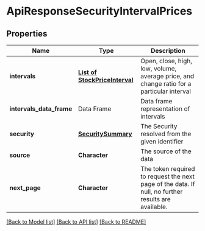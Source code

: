# ApiResponseSecurityIntervalPrices

[//]: # (CLASS:IntrinioSDK::ApiResponseSecurityIntervalPrices)

[//]: # (KIND:object)

## Properties

[//]: # (START_DEFINITION)

Name | Type | Description
------------ | ------------- | -------------
**intervals** | [**List of StockPriceInterval**](StockPriceInterval.md) | Open, close, high, low, volume, average price, and change ratio for a particular interval &nbsp;
**intervals_data_frame** | Data Frame | Data frame representation of intervals
**security** | [**SecuritySummary**](SecuritySummary.md) | The Security resolved from the given identifier &nbsp;
**source** | **Character** | The source of the data &nbsp;
**next_page** | **Character** | The token required to request the next page of the data. If null, no further results are available. &nbsp;

[//]: # (END_DEFINITION)


[//]: # (CONTAINED_CLASS:IntrinioSDK::StockPriceInterval)


[//]: # (CONTAINED_CLASS:IntrinioSDK::SecuritySummary)


[[Back to Model list]](../README.md#documentation-for-models) [[Back to API list]](../README.md#documentation-for-api-endpoints) [[Back to README]](../README.md)



